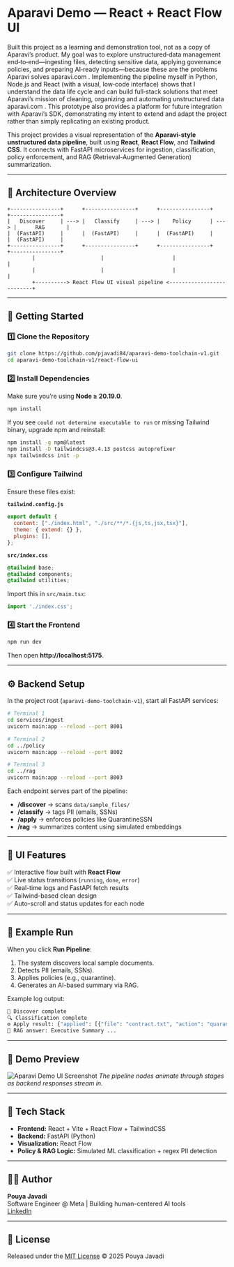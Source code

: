 # Aparavi Demo — React + React Flow UI

Built this project as a learning and demonstration tool, not as a copy of Aparavi’s product. My goal was to explore unstructured‑data management end‑to‑end—ingesting files, detecting sensitive data, applying governance policies, and preparing AI‑ready inputs—because these are the problems Aparavi solves
aparavi.com
. Implementing the pipeline myself in Python, Node.js and React (with a visual, low‑code interface) shows that I understand the data life cycle and can build full‑stack solutions that meet Aparavi’s mission of cleaning, organizing and automating unstructured data
aparavi.com
. This prototype also provides a platform for future integration with Aparavi’s SDK, demonstrating my intent to extend and adapt the project rather than simply replicating an existing product.

This project provides a visual representation of the **Aparavi-style unstructured data pipeline**, built using **React**, **React Flow**, and **Tailwind CSS**. It connects with FastAPI microservices for ingestion, classification, policy enforcement, and RAG (Retrieval-Augmented Generation) summarization.

---

## 🧠 Architecture Overview

```text
+----------------+      +----------------+      +----------------+      +----------------+
|   Discover     | ---> |   Classify     | ---> |    Policy      | ---> |      RAG       |
|  (FastAPI)     |      |  (FastAPI)     |      |  (FastAPI)     |      |  (FastAPI)     |
+----------------+      +----------------+      +----------------+      +----------------+
        |                     |                      |                       |
        |                     |                      |                       |
        +----------> React Flow UI visual pipeline <--------------------------+
```

---

## 🚀 Getting Started

### 1️⃣ Clone the Repository
```bash
git clone https://github.com/pjavadi84/aparavi-demo-toolchain-v1.git
cd aparavi-demo-toolchain-v1/react-flow-ui
```

### 2️⃣ Install Dependencies
Make sure you’re using **Node ≥ 20.19.0**.

```bash
npm install
```

If you see `could not determine executable to run` or missing Tailwind binary, upgrade npm and reinstall:
```bash
npm install -g npm@latest
npm install -D tailwindcss@3.4.13 postcss autoprefixer
npx tailwindcss init -p
```

### 3️⃣ Configure Tailwind
Ensure these files exist:

**`tailwind.config.js`**
```js
export default {
  content: ["./index.html", "./src/**/*.{js,ts,jsx,tsx}"],
  theme: { extend: {} },
  plugins: [],
};
```

**`src/index.css`**
```css
@tailwind base;
@tailwind components;
@tailwind utilities;
```

Import this in `src/main.tsx`:
```ts
import './index.css';
```

### 4️⃣ Start the Frontend
```bash
npm run dev
```
Then open **http://localhost:5175**.

---

## ⚙️ Backend Setup
In the project root (`aparavi-demo-toolchain-v1`), start all FastAPI services:

```bash
# Terminal 1
cd services/ingest
uvicorn main:app --reload --port 8001

# Terminal 2
cd ../policy
uvicorn main:app --reload --port 8002

# Terminal 3
cd ../rag
uvicorn main:app --reload --port 8003
```

Each endpoint serves part of the pipeline:
- **/discover** → scans `data/sample_files/`
- **/classify** → tags PII (emails, SSNs)
- **/apply** → enforces policies like QuarantineSSN
- **/rag** → summarizes content using simulated embeddings

---

## 🧩 UI Features
✅ Interactive flow built with **React Flow**  
✅ Live status transitions (`running`, `done`, `error`)  
✅ Real-time logs and FastAPI fetch results  
✅ Tailwind-based clean design  
✅ Auto-scroll and status updates for each node

---

## 🧠 Example Run
When you click **Run Pipeline**:
1. The system discovers local sample documents.
2. Detects PII (emails, SSNs).
3. Applies policies (e.g., quarantine).
4. Generates an AI-based summary via RAG.

Example log output:
```bash
📂 Discover complete
🔍 Classification complete
⚙️ Apply result: {"applied": [{"file": "contract.txt", "action": "quarantine"}]}
🤖 RAG answer: Executive Summary ...
```

---

## 📸 Demo Preview
![Aparavi Demo UI Screenshot](./docs/screenshot.png)
_The pipeline nodes animate through stages as backend responses stream in._

---

## 🧱 Tech Stack
- **Frontend:** React + Vite + React Flow + TailwindCSS
- **Backend:** FastAPI (Python)
- **Visualization:** React Flow
- **Policy & RAG Logic:** Simulated ML classification + regex PII detection

---

## 👨‍💻 Author
**Pouya Javadi**  
Software Engineer @ Meta | Building human-centered AI tools  
[LinkedIn](https://linkedin.com/in/pouyajavadi)

---

## 📄 License
Released under the [MIT License](./LICENSE) © 2025 Pouya Javadi
